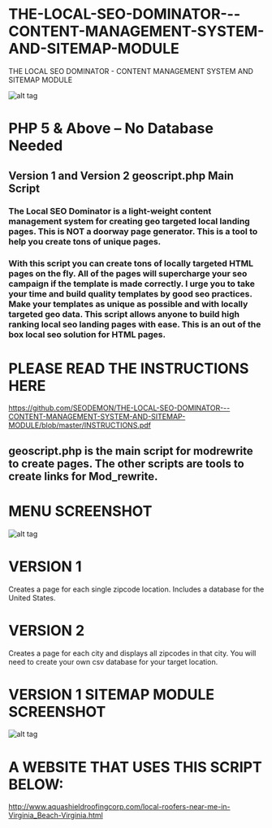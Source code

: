 # THE-LOCAL-SEO-DOMINATOR---CONTENT-MANAGEMENT-SYSTEM-AND-SITEMAP-MODULE
THE LOCAL SEO DOMINATOR - CONTENT MANAGEMENT SYSTEM AND SITEMAP MODULE

![alt tag](https://github.com/SEODEMON/THE-LOCAL-SEO-DOMINATOR---CONTENT-MANAGEMENT-SYSTEM-AND-SITEMAP-MODULE/blob/master/scripts/VERSION_1/images/seo_dominator.jpg)

  # PHP 5 & Above – No Database Needed
  ## Version 1 and Version 2 geoscript.php Main Script

### The Local SEO Dominator is a light-weight content management system for creating geo targeted local landing pages.  This is NOT a doorway page generator. This is a tool to help you create tons of unique pages. 

### With this script you can create tons of locally targeted HTML pages on the fly. All of the pages will supercharge your seo campaign if the template is made correctly. I urge you to take your time and build quality templates by good seo practices. Make your templates as unique as possible and with locally targeted geo data. This script allows anyone to build high ranking local seo landing pages with ease.  This is an out of the box local seo solution for HTML pages.

# PLEASE READ THE INSTRUCTIONS HERE

https://github.com/SEODEMON/THE-LOCAL-SEO-DOMINATOR---CONTENT-MANAGEMENT-SYSTEM-AND-SITEMAP-MODULE/blob/master/INSTRUCTIONS.pdf

## geoscript.php is the main script for modrewrite to create pages. The other scripts are tools to create links for Mod_rewrite.

# MENU SCREENSHOT
![alt tag](https://github.com/SEODEMON/THE-LOCAL-SEO-DOMINATOR---CONTENT-MANAGEMENT-SYSTEM-AND-SITEMAP-MODULE/blob/master/Menu_Screenshot.jpg)

# VERSION 1
Creates a page for each single zipcode location. Includes a database for the United States.

# VERSION 2
Creates a page for each city and displays all zipcodes in that city.  You will need to create your own csv database for your target location.

# VERSION 1 SITEMAP MODULE SCREENSHOT

![alt tag](https://github.com/SEODEMON/THE-LOCAL-SEO-DOMINATOR---CONTENT-MANAGEMENT-SYSTEM-AND-SITEMAP-MODULE/blob/master/scripts/VERSION_1/Sitemap_Module/SCREENSHOT.JPG)

# A WEBSITE THAT USES THIS SCRIPT BELOW:

http://www.aquashieldroofingcorp.com/local-roofers-near-me-in-Virginia_Beach-Virginia.html

